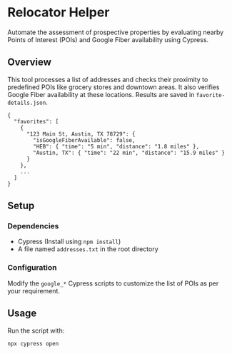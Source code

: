 # Relocator Helper

Automate the assessment of prospective properties by evaluating nearby Points of Interest (POIs) and Google Fiber availability using Cypress.

## Overview

This tool processes a list of addresses and checks their proximity to predefined POIs like grocery stores and downtown areas. It also verifies Google Fiber availability at these locations. Results are saved in `favorite-details.json`.

```
{
  "favorites": [
    {
      "123 Main St, Austin, TX 78729": {
        "isGoogleFiberAvailable": false,
        "HEB": { "time": "5 min", "distance": "1.8 miles" },
        "Austin, TX": { "time": "22 min", "distance": "15.9 miles" }
      }
    },
    ...
  ]
}
```

## Setup

### Dependencies

- Cypress (Install using `npm install`)
- A file named `addresses.txt` in the root directory

### Configuration

Modify the `google_*` Cypress scripts to customize the list of POIs as per your requirement.

## Usage

Run the script with:

`npx cypress open`
